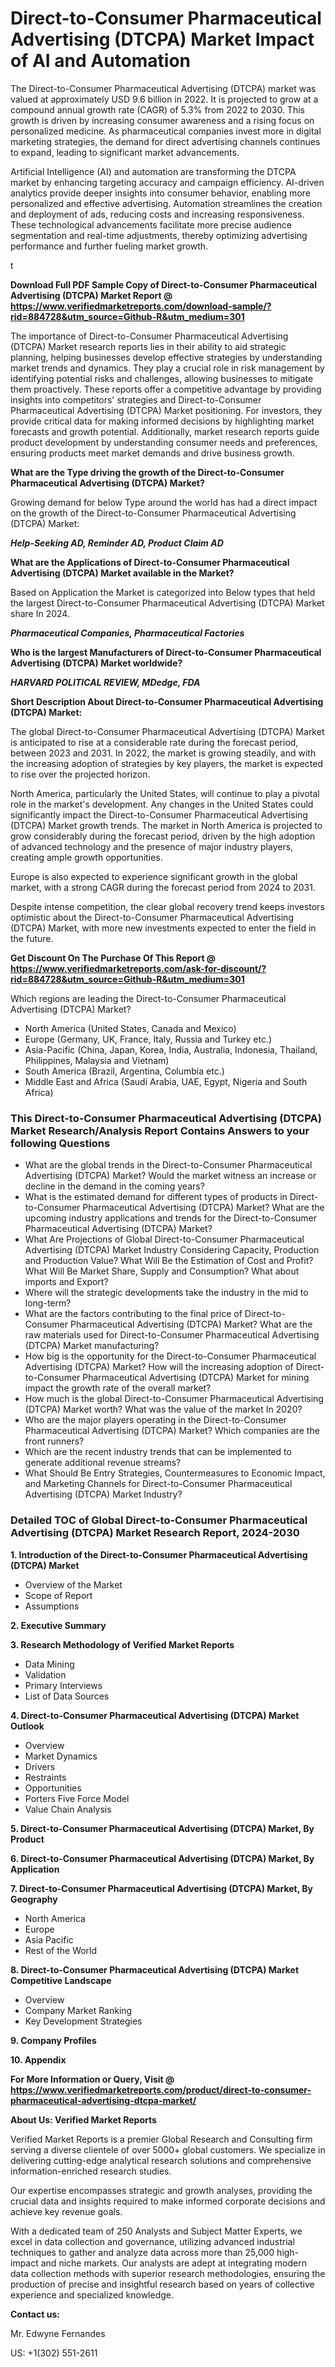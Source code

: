 <meta name="title" content="Global Direct-to-Consumer Pharmaceutical Advertising (DTCPA) Market Impact of AI and Automation"><meta name="description" content="The Direct-to-Consumer Pharmaceutical Advertising (DTCPA) market was valued at approximately USD 9.6 billion in 2022. It is projected to grow at a compound annual grow"><meta name="title" content="Direct-to-Consumer Pharmaceutical Advertising (DTCPA) Market Size, Share, Scope, Trends, Growth, Opportunities, Analysis, Forecast"><h1>Direct-to-Consumer Pharmaceutical Advertising (DTCPA) Market Impact of AI and Automation</h1><p>The Direct-to-Consumer Pharmaceutical Advertising (DTCPA) market was valued at approximately USD 9.6 billion in 2022. It is projected to grow at a compound annual growth rate (CAGR) of 5.3% from 2022 to 2030. This growth is driven by increasing consumer awareness and a rising focus on personalized medicine. As pharmaceutical companies invest more in digital marketing strategies, the demand for direct advertising channels continues to expand, leading to significant market advancements.</p><p>Artificial Intelligence (AI) and automation are transforming the DTCPA market by enhancing targeting accuracy and campaign efficiency. AI-driven analytics provide deeper insights into consumer behavior, enabling more personalized and effective advertising. Automation streamlines the creation and deployment of ads, reducing costs and increasing responsiveness. These technological advancements facilitate more precise audience segmentation and real-time adjustments, thereby optimizing advertising performance and further fueling market growth.</p>t</p><p id="" class=""><strong>Download Full PDF Sample Copy of Direct-to-Consumer Pharmaceutical Advertising (DTCPA) Market Report @ <a href="https://www.verifiedmarketreports.com/download-sample/?rid=884728&utm_source=Github-R&utm_medium=301" target="_blank">https://www.verifiedmarketreports.com/download-sample/?rid=884728&utm_source=Github-R&utm_medium=301</a></strong></p><p>The importance of&nbsp;Direct-to-Consumer Pharmaceutical Advertising (DTCPA) Market research reports lies in their ability to aid strategic planning, helping businesses develop effective strategies by understanding market trends and dynamics. They play a crucial role in risk management by identifying potential risks and challenges, allowing businesses to mitigate them proactively. These reports offer a competitive advantage by providing insights into competitors' strategies and Direct-to-Consumer Pharmaceutical Advertising (DTCPA) Market positioning. For investors, they provide critical data for making informed decisions by highlighting market forecasts and growth potential. Additionally, market research reports guide product development by understanding consumer needs and preferences, ensuring products meet market demands and drive business growth.</p><p><strong>What are the&nbsp;Type driving the growth of the Direct-to-Consumer Pharmaceutical Advertising (DTCPA) Market?</strong></p><p id="" class="">Growing demand for below Type around the world has had a direct impact on the growth of the Direct-to-Consumer Pharmaceutical Advertising (DTCPA) Market:</p><em><strong>Help-Seeking AD, Reminder AD, Product Claim AD</strong></em></p><strong>What are the&nbsp;Applications&nbsp;of Direct-to-Consumer Pharmaceutical Advertising (DTCPA) Market available in the Market?</strong></p><p id="" class="">Based on Application the Market is categorized into Below types that held the largest Direct-to-Consumer Pharmaceutical Advertising (DTCPA) Market share In 2024.</p><em><strong>Pharmaceutical Companies, Pharmaceutical Factories</strong></em></p><strong>Who is the largest Manufacturers of Direct-to-Consumer Pharmaceutical Advertising (DTCPA) Market worldwide?</strong></p><p><em><strong>HARVARD POLITICAL REVIEW, MDedge, FDA</strong></em></p><p id="" class=""><strong>Short Description About Direct-to-Consumer Pharmaceutical Advertising (DTCPA) Market:</strong></p><p>The global Direct-to-Consumer Pharmaceutical Advertising (DTCPA) Market is anticipated to rise at a considerable rate during the forecast period, between 2023 and 2031. In 2022, the market is growing steadily, and with the increasing adoption of strategies by key players, the market is expected to rise over the projected horizon.</p><p>North America, particularly the United States, will continue to play a pivotal role in the market's development. Any changes in the United States could significantly impact the Direct-to-Consumer Pharmaceutical Advertising (DTCPA) Market growth trends. The market in North America is projected to grow considerably during the forecast period, driven by the high adoption of advanced technology and the presence of major industry players, creating ample growth opportunities.</p><p>Europe is also expected to experience significant growth in the global market, with a strong CAGR during the forecast period from 2024 to 2031.</p><p>Despite intense competition, the clear global recovery trend keeps investors optimistic about the Direct-to-Consumer Pharmaceutical Advertising (DTCPA) Market, with more new investments expected to enter the field in the future.</p><p id="" class=""><strong>Get Discount On The Purchase Of This Report @ <a href="https://www.verifiedmarketreports.com/ask-for-discount/?rid=884728&utm_source=Github-R&utm_medium=301" target="_blank">https://www.verifiedmarketreports.com/ask-for-discount/?rid=884728&utm_source=Github-R&utm_medium=301</a></strong></p>Which regions are leading the Direct-to-Consumer Pharmaceutical Advertising (DTCPA) Market?</p><ul><li>North America (United States, Canada and Mexico)</li><li>Europe (Germany, UK, France, Italy, Russia and Turkey etc.)</li><li>Asia-Pacific (China, Japan, Korea, India, Australia, Indonesia, Thailand, Philippines, Malaysia and Vietnam)</li><li>South America (Brazil, Argentina, Columbia etc.)</li><li>Middle East and Africa (Saudi Arabia, UAE, Egypt, Nigeria and South Africa)</li></ul><h3 id="" class="">This Direct-to-Consumer Pharmaceutical Advertising (DTCPA) Market Research/Analysis Report Contains Answers to your following Questions</h3><ul><li>What are the global trends in the Direct-to-Consumer Pharmaceutical Advertising (DTCPA) Market? Would the market witness an increase or decline in the demand in the coming years?</li><li>What is the estimated demand for different types of products in Direct-to-Consumer Pharmaceutical Advertising (DTCPA) Market? What are the upcoming industry applications and trends for the Direct-to-Consumer Pharmaceutical Advertising (DTCPA) Market?</li><li>What Are Projections of Global Direct-to-Consumer Pharmaceutical Advertising (DTCPA) Market Industry Considering Capacity, Production and Production Value? What Will Be the Estimation of Cost and Profit? What Will Be Market Share, Supply and Consumption? What about imports and Export?</li><li>Where will the strategic developments take the industry in the mid to long-term?</li><li>What are the factors contributing to the final price of Direct-to-Consumer Pharmaceutical Advertising (DTCPA) Market? What are the raw materials used for Direct-to-Consumer Pharmaceutical Advertising (DTCPA) Market manufacturing?</li><li>How big is the opportunity for the Direct-to-Consumer Pharmaceutical Advertising (DTCPA) Market? How will the increasing adoption of Direct-to-Consumer Pharmaceutical Advertising (DTCPA) Market for mining impact the growth rate of the overall market?</li><li>How much is the global Direct-to-Consumer Pharmaceutical Advertising (DTCPA) Market worth? What was the value of the market In 2020?</li><li>Who are the major players operating in the Direct-to-Consumer Pharmaceutical Advertising (DTCPA) Market? Which companies are the front runners?</li><li>Which are the recent industry trends that can be implemented to generate additional revenue streams?</li><li>What Should Be Entry Strategies, Countermeasures to Economic Impact, and Marketing Channels for Direct-to-Consumer Pharmaceutical Advertising (DTCPA) Market Industry?</li></ul><h3 id="" class="">Detailed TOC of Global Direct-to-Consumer Pharmaceutical Advertising (DTCPA) Market Research Report, 2024-2030</h3><p id="" class=""><strong>1. Introduction of the Direct-to-Consumer Pharmaceutical Advertising (DTCPA) Market</strong></p><ul><li>Overview of the Market</li><li>Scope of Report</li><li>Assumptions</li></ul><p id="" class=""><strong>2. Executive Summary</strong></p><p id="" class=""><strong>3. Research Methodology of Verified Market Reports</strong></p><ul><li>Data Mining</li><li>Validation</li><li>Primary Interviews</li><li>List of Data Sources</li></ul><p id="" class=""><strong>4. Direct-to-Consumer Pharmaceutical Advertising (DTCPA) Market Outlook</strong></p><ul><li>Overview</li><li>Market Dynamics</li><li>Drivers</li><li>Restraints</li><li>Opportunities</li><li>Porters Five Force Model</li><li>Value Chain Analysis</li></ul><p id="" class=""><strong>5. Direct-to-Consumer Pharmaceutical Advertising (DTCPA) Market, By Product</strong></p><p id="" class=""><strong>6. Direct-to-Consumer Pharmaceutical Advertising (DTCPA) Market, By Application</strong></p><p id="" class=""><strong>7. Direct-to-Consumer Pharmaceutical Advertising (DTCPA) Market, By Geography</strong></p><ul><li>North America</li><li>Europe</li><li>Asia Pacific</li><li>Rest of the World</li></ul><p id="" class=""><strong>8. Direct-to-Consumer Pharmaceutical Advertising (DTCPA) Market Competitive Landscape</strong></p><ul><li>Overview</li><li>Company Market Ranking</li><li>Key Development Strategies</li></ul><p id="" class=""><strong>9. Company Profiles</strong></p><p id="" class=""><strong>10. Appendix</strong></p><p id="" class=""><strong>For More Information or Query, Visit @ <a href="https://www.verifiedmarketreports.com/product/direct-to-consumer-pharmaceutical-advertising-dtcpa-market/" target="_blank">https://www.verifiedmarketreports.com/product/direct-to-consumer-pharmaceutical-advertising-dtcpa-market/</a></strong></p><p id="" class=""><strong>About Us: Verified Market Reports</strong></p><p id="" class="">Verified Market Reports is a premier Global Research and Consulting firm serving a diverse clientele of over 5000+ global customers. We specialize in delivering cutting-edge analytical research solutions and comprehensive information-enriched research studies.</p><p id="" class="">Our expertise encompasses strategic and growth analyses, providing the crucial data and insights required to make informed corporate decisions and achieve key revenue goals.</p><p id="" class="">With a dedicated team of 250 Analysts and Subject Matter Experts, we excel in data collection and governance, utilizing advanced industrial techniques to gather and analyze data across more than 25,000 high-impact and niche markets. Our analysts are adept at integrating modern data collection methods with superior research methodologies, ensuring the production of precise and insightful research based on years of collective experience and specialized knowledge.</p><p id="" class=""><strong>Contact us:</strong></p><p id="" class="">Mr. Edwyne Fernandes</p><p id="" class="">US: +1(302) 551-2611</p>